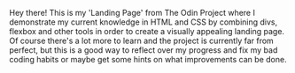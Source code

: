 Hey there! This is my 'Landing Page' from The Odin Project where I demonstrate my current knowledge in HTML and CSS by combining divs, flexbox and other tools in order to create a visually appealing landing page.
Of course there's a lot more to learn and the project is currently far from perfect, but this is a good way to reflect over my progress and fix my bad coding habits or maybe get some hints on what improvements can be done.